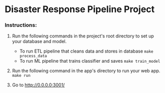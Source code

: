 # Disaster Response Pipeline Project

### Instructions:
1. Run the following commands in the project's root directory to set up your database and model.

    - To run ETL pipeline that cleans data and stores in database
        `make process_data`
    - To run ML pipeline that trains classifier and saves
        `make train_model`

2. Run the following command in the app's directory to run your web app.
    `make run`

3. Go to http://0.0.0.0:3001/
